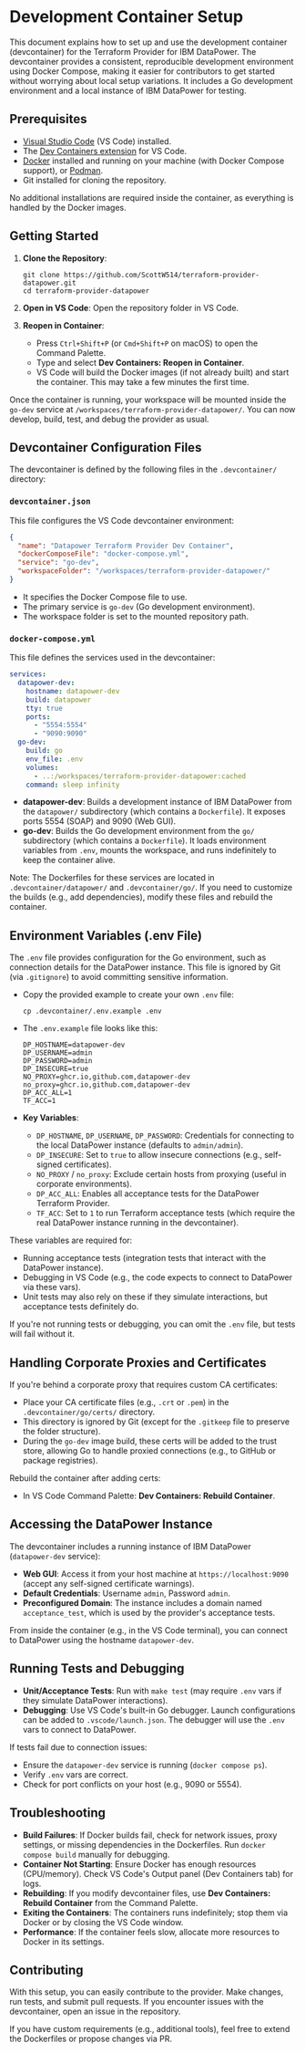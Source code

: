# Development Container Setup

This document explains how to set up and use the development container (devcontainer) for the Terraform Provider for IBM DataPower. The devcontainer provides a consistent, reproducible development environment using Docker Compose, making it easier for contributors to get started without worrying about local setup variations. It includes a Go development environment and a local instance of IBM DataPower for testing.

## Prerequisites

- [Visual Studio Code](https://code.visualstudio.com/) (VS Code) installed.
- The [Dev Containers extension](https://marketplace.visualstudio.com/items?itemName=ms-vscode-remote.remote-containers) for VS Code.
- [Docker](https://www.docker.com/) installed and running on your machine (with Docker Compose support), or [Podman](https://podman.io/).
- Git installed for cloning the repository.

No additional installations are required inside the container, as everything is handled by the Docker images.

## Getting Started

1. **Clone the Repository**:
   ```
   git clone https://github.com/ScottW514/terraform-provider-datapower.git
   cd terraform-provider-datapower
   ```

2. **Open in VS Code**:
   Open the repository folder in VS Code.

3. **Reopen in Container**:
   - Press `Ctrl+Shift+P` (or `Cmd+Shift+P` on macOS) to open the Command Palette.
   - Type and select **Dev Containers: Reopen in Container**.
   - VS Code will build the Docker images (if not already built) and start the container. This may take a few minutes the first time.

Once the container is running, your workspace will be mounted inside the `go-dev` service at `/workspaces/terraform-provider-datapower/`. You can now develop, build, test, and debug the provider as usual.

## Devcontainer Configuration Files

The devcontainer is defined by the following files in the `.devcontainer/` directory:

### `devcontainer.json`
This file configures the VS Code devcontainer environment:

```json
{
  "name": "Datapower Terraform Provider Dev Container",
  "dockerComposeFile": "docker-compose.yml",
  "service": "go-dev",
  "workspaceFolder": "/workspaces/terraform-provider-datapower/"
}
```

- It specifies the Docker Compose file to use.
- The primary service is `go-dev` (Go development environment).
- The workspace folder is set to the mounted repository path.

### `docker-compose.yml`
This file defines the services used in the devcontainer:

```yaml
services:
  datapower-dev:
    hostname: datapower-dev
    build: datapower
    tty: true
    ports:
      - "5554:5554"
      - "9090:9090"
  go-dev:
    build: go
    env_file: .env
    volumes:
      - ..:/workspaces/terraform-provider-datapower:cached
    command: sleep infinity
```

- **datapower-dev**: Builds a development instance of IBM DataPower from the `datapower/` subdirectory (which contains a `Dockerfile`). It exposes ports 5554 (SOAP) and 9090 (Web GUI).
- **go-dev**: Builds the Go development environment from the `go/` subdirectory (which contains a `Dockerfile`). It loads environment variables from `.env`, mounts the workspace, and runs indefinitely to keep the container alive.

Note: The Dockerfiles for these services are located in `.devcontainer/datapower/` and `.devcontainer/go/`. If you need to customize the builds (e.g., add dependencies), modify these files and rebuild the container.

## Environment Variables (.env File)

The `.env` file provides configuration for the Go environment, such as connection details for the DataPower instance. This file is ignored by Git (via `.gitignore`) to avoid committing sensitive information.

- Copy the provided example to create your own `.env` file:
  ```
  cp .devcontainer/.env.example .env
  ```

- The `.env.example` file looks like this:

  ```shell
  DP_HOSTNAME=datapower-dev
  DP_USERNAME=admin
  DP_PASSWORD=admin
  DP_INSECURE=true
  NO_PROXY=ghcr.io,github.com,datapower-dev
  no_proxy=ghcr.io,github.com,datapower-dev
  DP_ACC_ALL=1
  TF_ACC=1
  ```

- **Key Variables**:
  - `DP_HOSTNAME`, `DP_USERNAME`, `DP_PASSWORD`: Credentials for connecting to the local DataPower instance (defaults to `admin/admin`).
  - `DP_INSECURE`: Set to `true` to allow insecure connections (e.g., self-signed certificates).
  - `NO_PROXY` / `no_proxy`: Exclude certain hosts from proxying (useful in corporate environments).
  - `DP_ACC_ALL`: Enables all acceptance tests for the DataPower Terraform Provider.
  - `TF_ACC`: Set to `1` to run Terraform acceptance tests (which require the real DataPower instance running in the devcontainer).

These variables are required for:
- Running acceptance tests (integration tests that interact with the DataPower instance).
- Debugging in VS Code (e.g., the code expects to connect to DataPower via these vars).
- Unit tests may also rely on these if they simulate interactions, but acceptance tests definitely do.

If you're not running tests or debugging, you can omit the `.env` file, but tests will fail without it.

## Handling Corporate Proxies and Certificates

If you're behind a corporate proxy that requires custom CA certificates:
- Place your CA certificate files (e.g., `.crt` or `.pem`) in the `.devcontainer/go/certs/` directory.
- This directory is ignored by Git (except for the `.gitkeep` file to preserve the folder structure).
- During the `go-dev` image build, these certs will be added to the trust store, allowing Go to handle proxied connections (e.g., to GitHub or package registries).

Rebuild the container after adding certs:
- In VS Code Command Palette: **Dev Containers: Rebuild Container**.

## Accessing the DataPower Instance

The devcontainer includes a running instance of IBM DataPower (`datapower-dev` service):
- **Web GUI**: Access it from your host machine at `https://localhost:9090` (accept any self-signed certificate warnings).
- **Default Credentials**: Username `admin`, Password `admin`.
- **Preconfigured Domain**: The instance includes a domain named `acceptance_test`, which is used by the provider's acceptance tests.

From inside the container (e.g., in the VS Code terminal), you can connect to DataPower using the hostname `datapower-dev`.

## Running Tests and Debugging

- **Unit/Acceptance Tests**: Run with `make test` (may require `.env` vars if they simulate DataPower interactions).
- **Debugging**: Use VS Code's built-in Go debugger. Launch configurations can be added to `.vscode/launch.json`. The debugger will use the `.env` vars to connect to DataPower.

If tests fail due to connection issues:
- Ensure the `datapower-dev` service is running (`docker compose ps`).
- Verify `.env` vars are correct.
- Check for port conflicts on your host (e.g., 9090 or 5554).

## Troubleshooting

- **Build Failures**: If Docker builds fail, check for network issues, proxy settings, or missing dependencies in the Dockerfiles. Run `docker compose build` manually for debugging.
- **Container Not Starting**: Ensure Docker has enough resources (CPU/memory). Check VS Code's Output panel (Dev Containers tab) for logs.
- **Rebuilding**: If you modify devcontainer files, use **Dev Containers: Rebuild Container** from the Command Palette.
- **Exiting the Containers**: The containers runs indefinitely; stop them via Docker or by closing the VS Code window.
- **Performance**: If the container feels slow, allocate more resources to Docker in its settings.

## Contributing

With this setup, you can easily contribute to the provider. Make changes, run tests, and submit pull requests. If you encounter issues with the devcontainer, open an issue in the repository.

If you have custom requirements (e.g., additional tools), feel free to extend the Dockerfiles or propose changes via PR.
